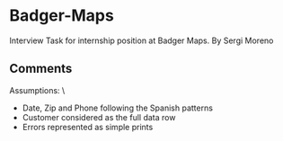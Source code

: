 # Badger-Maps
Interview Task for internship position at Badger Maps. By Sergi Moreno

## Comments
Assumptions: \
 - Date, Zip and Phone following the Spanish patterns
 - Customer considered as the full data row
 - Errors represented as simple prints
